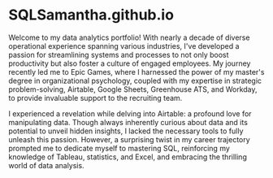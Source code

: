 # SQLSamantha.github.io


Welcome to my data analytics portfolio! With nearly a decade of diverse operational experience spanning various industries, I've developed a passion for streamlining systems and processes to not only boost productivity but also foster a culture of engaged employees. My journey recently led me to Epic Games, where I harnessed the power of my master's degree in organizational psychology, coupled with my expertise in strategic problem-solving, Airtable, Google Sheets, Greenhouse ATS, and Workday, to provide invaluable support to the recruiting team.

I experienced a revelation while delving into Airtable: a profound love for manipulating data. Though always inherently curious about data and its potential to unveil hidden insights, I lacked the necessary tools to fully unleash this passion. However, a surprising twist in my career trajectory prompted me to dedicate myself to mastering SQL, reinforcing my knowledge of Tableau, statistics, and Excel, and embracing the thrilling world of data analysis.
